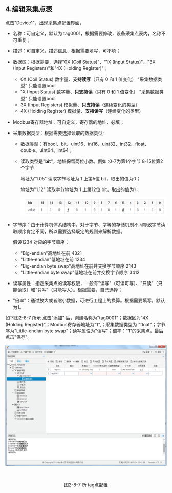 ## 4.编辑采集点表

点击"Device1"，出现采集点配置界面，

- 名称：可自定义，默认为  tag0001，根据需要修改，设备采集点表内，名称不可重复；

- 描述：可自定义，描述信息，根据需要填写，可不填；

- 数据区：根据需要，选择"0X (Coil Status)"、"1X (Input Status)"、"3X (Input Registers)"和"4X (Holding Register)"；
  - 0X   (Coil Status)  数字量、**支持读写**（只有 0 和 1 值变化）   "采集数据类型" 只能设置bool
  - 1X (Input Status)  数字量、**只支持读**（只有 0 和 1 值变化）   "采集数据类型" 只能设置bool
  - 3X (Input Registers) 模拟量、**只支持读**（连续变化的类型）    
  - 4X (Holding Register) 模拟量、**支持读写**（连续变化的类型）  
  
- Modbus寄存器地址：可自定义，寄存器的地址，必填；

- 采集数据类型：根据需要选择读取的数据类型;

  - 数据类型：有bool、bit、uint16、int16、uint32、int32、float、double、uint64、int64；

  - 读取类型是"**bit**"，地址保留两位小数。例如 :0-7为第1个字节  8-15位第2个字节

    地址为"1.05"  读取字节地址为 1 上第5位  bit，取出的值为0；

    地址为"1.12"  读取字节地址为 1 上第12位  bit，取出的值为1；

    ![1557970984875](../../assets/bitpic.png)
  
- 字节序：由于计算机体系结构中，对于字节、字等的存储机制不同导致字节读取顺序肯定不同，所以需要选择既定的规则来解析数据。

  假设1234 对应的字节顺序：

  - "Big-endian"高地址在前  4321
  - "Little-endian"低地址在前  1234
  - "Big-endian byte swap"高地址在前并交换字节顺序   2143
  - "Little-endian byte swap"低地址在前并交换字节顺序  3412
  
- 读写属性：指定采集点的读写权限，一般有"读写"（可读可写）、"只读"（只能读取）和"只写"（只能写入）。根据需要，自己选择；

- "倍率"：通过放大或者缩小数据，可进行工程上的换算。根据需要填写，默认为1。

如下图2-8-7 所示  点击"添加" 后，创建名称为"tag0001"；数据区为"4X (Holding Register)"；Modbus寄存器地址为"1",；采集数据类型为 "float"；字节序为"Little-endian byte swap"；读写属性为"读写"；倍率："1"的采集点，最后点击"保存"。

![](assets/tag配置.png)

​					

<center>图2-8-7 所 tag点配置</center>

